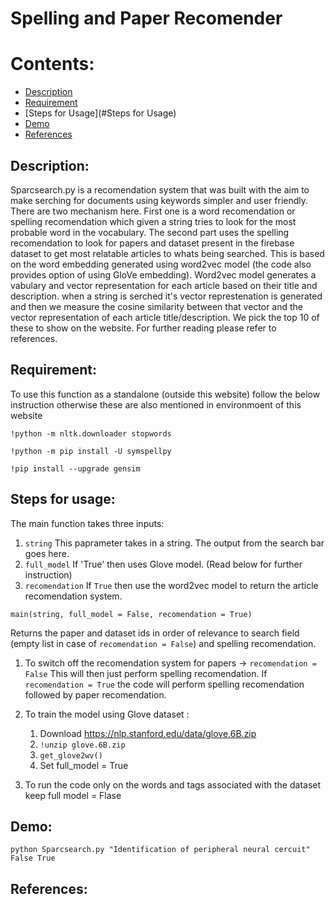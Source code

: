 # Spelling and Paper Recomender

# Contents:
* [Description](#Description)
* [Requirement](#Requirement)
* [Steps for Usage](#Steps for Usage)
* [Demo](#Demo)
* [References](#References)

## Description:
Sparcsearch.py is a recomendation system that was built with the aim to make serching for documents using keywords simpler and user friendly. There are two mechanism here. First one is a word recomendation or spelling recomendation which given a string tries to look for the most probable word in the vocabulary. The second part uses the spelling recomendation to look for papers and dataset present in the firebase dataset to get most relatable articles to whats being searched. This is based on the word embedding generated using word2vec model (the code also provides option of using GloVe embedding). Word2vec model generates a vabulary and vector representation for each article based on their title and description. when a string is serched it's vector represtenation is generated and then we measure the cosine similarity between that vector and the vector representation of each article title/description. We pick the top 10 of these to show on the website.
For further reading please refer to references.
## Requirement:
To use this function as a standalone (outside this website) follow the below instruction otherwise these are also mentioned in environmoent of this website
```
!python -m nltk.downloader stopwords
```
```
!python -m pip install -U symspellpy
```
```
!pip install --upgrade gensim
```
## Steps for usage:
The main function takes three inputs: 
1. `string` This paprameter takes in a string. The output from the search bar goes here.
2. `full_model` If 'True' then uses Glove model. (Read below for further instruction)
3. `recomendation` If `True` then use the word2vec model to return the article recomendation system.
```
main(string, full_model = False, recomendation = True)
```
Returns the paper and dataset ids in order of relevance to search field (empty list in case of `recomendation = False`) and spelling recomendation.
1. To switch off the recomendation system for papers -> `recomendation = False`
   This will then just perform spelling recomendation. If `recomendation = True` the code will perform spelling recomendation followed by paper recomendation.

2. To train the model using Glove dataset :
   1. Download https://nlp.stanford.edu/data/glove.6B.zip 
   2. `!unzip glove.6B.zip`
   3. `get_glove2wv()`
   4. Set full_model = True

3. To run the code only on the words and tags associated with the dataset keep full model = Flase


## Demo:
```
python Sparcsearch.py "Identification of peripheral neural cercuit" False True
```
## References:
